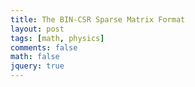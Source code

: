 ```yaml
---
title: The BIN-CSR Sparse Matrix Format
layout: post
tags: [math, physics]
comments: false
math: false
jquery: true
---
```


<div class="bin-csr-input">
    <style type="text/css">

        form input {
            width: 2em;
            text-align: center;
            margin-bottom: 5px;
        }

        #bin-csr .array label {
            width: 5em;
            text-align: right;
            display: inline-block;
        }

        #bin-csr .contents {
            margin-left: 10px;
        }

    </style>

    <form id="matrix" role="form">
        <label>Input Matrix:</label>
        <br>
        <input type="number" id="m00" onchange="updateMatrix()" value="1">
        <input type="number" id="m01" onchange="updateMatrix()" value="8">
        <input type="number" id="m02" onchange="updateMatrix()">
        <input type="number" id="m03" onchange="updateMatrix()">
        <input type="number" id="m04" onchange="updateMatrix()">
        <input type="number" id="m05" onchange="updateMatrix()" value="9">
        <input type="number" id="m06" onchange="updateMatrix()">
        <br>
        <input type="number" id="m10" disabled>
        <input type="number" id="m11" onchange="updateMatrix()" value="2">
        <input type="number" id="m12" onchange="updateMatrix()">
        <input type="number" id="m13" onchange="updateMatrix()">
        <input type="number" id="m14" onchange="updateMatrix()">
        <input type="number" id="m15" onchange="updateMatrix()">
        <input type="number" id="m16" onchange="updateMatrix()" value="10">
        <br>
        <input type="number" id="m20" disabled>
        <input type="number" id="m21" disabled>
        <input type="number" id="m22" onchange="updateMatrix()" value="3">
        <input type="number" id="m23" onchange="updateMatrix()">
        <input type="number" id="m24" onchange="updateMatrix()">
        <input type="number" id="m25" onchange="updateMatrix()">
        <input type="number" id="m26" onchange="updateMatrix()">
        <br>
        <input type="number" id="m30" disabled>
        <input type="number" id="m31" disabled>
        <input type="number" id="m32" disabled>
        <input type="number" id="m33" onchange="updateMatrix()" value="4">
        <input type="number" id="m34" onchange="updateMatrix()">
        <input type="number" id="m35" onchange="updateMatrix()" value="11">
        <input type="number" id="m36" onchange="updateMatrix()">
        <br>
        <input type="number" id="m40" disabled>
        <input type="number" id="m41" disabled>
        <input type="number" id="m42" disabled>
        <input type="number" id="m43" disabled>
        <input type="number" id="m44" onchange="updateMatrix()" value="5">
        <input type="number" id="m45" onchange="updateMatrix()">
        <input type="number" id="m46" onchange="updateMatrix()">
        <br>
        <input type="number" id="m50" disabled>
        <input type="number" id="m51" disabled>
        <input type="number" id="m52" disabled>
        <input type="number" id="m53" disabled>
        <input type="number" id="m54" disabled>
        <input type="number" id="m55" onchange="updateMatrix()" value="6">
        <input type="number" id="m56" onchange="updateMatrix()">
        <br>
        <input type="number" id="m60" disabled>
        <input type="number" id="m61" disabled>
        <input type="number" id="m62" disabled>
        <input type="number" id="m63" disabled>
        <input type="number" id="m64" disabled>
        <input type="number" id="m65" disabled>
        <input type="number" id="m66" onchange="updateMatrix()" value="7">
    </form>

    <form id="bin-width">
        <label>Bin Width:</label>
        <input type="number" id="bin_width" onchange="updateMatrix()" value="3">
    </form>

</div>

<div id="bin-csr">
    <label>Bin-CSR:</label>
    <div id="diagonal" class="array"><label>diagonal:</label><span class="contents mono"></span></div>
    <div id="data" class="array"><label>data:</label><span class="contents mono"></span></div>
    <div id="column" class="array"><label>column:</label><span class="contents mono"></span></div>
    <div id="offset" class="array"><label>offset:</label><span class="contents mono"></span></div>
</div>

<script type="text/javascript">

    $(document).ready(updateMatrix);

    function getMatrixValue(row, col) {
        var getId = "#m" + row.toString() + col.toString();
        return $(getId)[0].value;
    }

    function setMatrixValue(row, col, val) {
        var getId = "#m" + row.toString() + col.toString();
        $(getId)[0].value = val;
    }

    function makeBin(width) {
        var bin = [];
        for (var i = 0; i < width; ++i) {
            bin.push([]);
        }
        return bin;
    }

    function binLength(bin, width) {
        var length = 0;
        for (var i = 0; i < width; ++i) {
            length = Math.max(length, bin[i].length);
        }
        return length;
    }

    function binArray(bin, width) {
        var length = binLength(bin, width);
        var vals = ['['];
        var cols = ['['];
        for (var j = 0; j < length; ++j) {
            for (var i = 0; i < width; ++i) {
                if (j < bin[i].length) {
                    vals.push(bin[i][j]['val']);
                    cols.push(bin[i][j]['col'])
                } else {
                    vals.push(0);
                    cols.push(0);
                }
            }
        }

        vals.push(']');
        cols.push(']');

        return { 'vals': vals, 'cols': cols };
    }

    function printArray($container, array) {
        nbsp = String.fromCharCode(160);
        array = array.map(x => (new Array(2 - x.toString().length + 1)).join(nbsp) + x);
        $container.text(array.join(''));
    }

    function updateMatrix() {

        // Force symmetry
        for (var i = 0; i < 7; i++) { 
            for (var j = i + 1; j < 7; j++) { 
                setMatrixValue(j, i, getMatrixValue(i, j));
            }
        }

        //
        var matrix_size = 7;
        var bin_width = $("#bin_width")[0].value;

        //
        var diag = [];
        var data = [];
        var column = [];
        var offset = [];

        // Update Bin-CSR representation
        var bin = makeBin(bin_width);
        var bin_id = 0;
        var rows_in_bin = 0;
        for (var row = 0; row < matrix_size; row++) {

            // Insert diagonals
            {
                var value = getMatrixValue(row, row);
                if (value) {
                    diag.push(value);
                } else {
                    diag.push(0);
                }
            }

            // Insert non-diagonal non-zeros
            for (var col = 0; col < matrix_size; col++) {
                if (row == col) {
                    continue;
                }

                // Add this value to the bin
                var value = getMatrixValue(row, col);
                if (value) {
                    bin[row % bin_width].push({ 'val':value, 'col':col });
                }
            }

            // Increment the bin once this one is full
            rows_in_bin++;
            if (rows_in_bin > bin_width || row == matrix_size - 1) {

                // Add this bin to the data array
                console.log(bin);
                var binValsCols = binArray(bin, bin_width);
                data = data.concat(binValsCols['vals']);
                column = column.concat(binValsCols['cols']);

                // Make a new bin
                bin = makeBin(bin_width);
                rows_in_bin = 0;
                bin_id++;
            }
        }

        // Populate the DOM elements
        printArray($("#bin-csr #diagonal .contents"), diag);
        printArray($("#bin-csr #data .contents"), data);
        printArray($("#bin-csr #column .contents"), column);
        printArray($("#bin-csr #offset .contents"), offset);
    }

</script>
